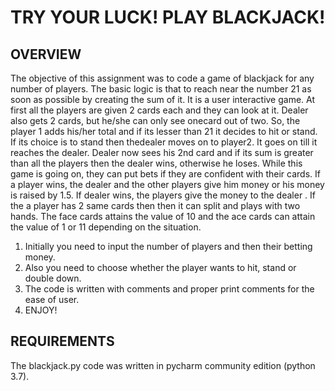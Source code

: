 # TRY YOUR LUCK! PLAY BLACKJACK!


## OVERVIEW
The objective of this assignment was to code a game of blackjack for any number of players. The basic logic is that to reach near the number 21 as soon as possible by creating the sum of it. It is a user interactive game. 
At first all the players are given 2 cards each and they can look at it. Dealer also gets 2 cards, but he/she can only see onecard out of two. 
So, the player 1 adds his/her total and if its lesser than 21 it decides to hit or stand. If its choice is to stand then thedealer moves on to player2.
It goes on till it reaches the dealer. Dealer now sees his 2nd card and if its sum is greater than all the players then the dealer wins, otherwise he loses.
While this game is going on, they can put bets if they are confident with their cards.
If a player wins, the dealer and the other players give him money or his money is raised by 1.5.
If dealer wins, the players give the money to the dealer .
If the a player has 2 same cards then then it can split and plays with two hands.
The face cards attains the value of 10 and the ace cards can attain the value of 1 or 11 depending on the situation.

1) Initially you need to input the number of players and then their betting money.
2) Also you need to choose whether the player wants to hit, stand or double down.
3) The code is written with comments and proper print comments for the ease of user.
4) ENJOY!

## REQUIREMENTS
The blackjack.py code was written in pycharm community edition (python 3.7).


